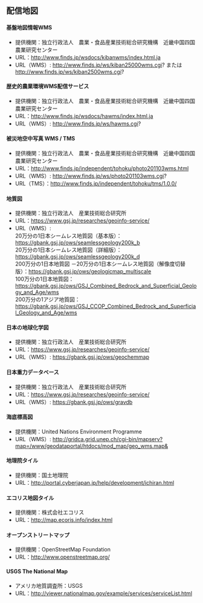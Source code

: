 ﻿## 配信地図

#### 基盤地図情報WMS  
- 提供機関：独立行政法人　農業・食品産業技術総合研究機構　近畿中国四国農業研究センター
- URL：http://www.finds.jp/wsdocs/kibanwms/index.html.ja
- URL（WMS）: http://www.finds.jp/ws/kiban25000wms.cgi? または http://www.finds.jp/ws/kiban2500wms.cgi?

#### 歴史的農業環境WMS配信サービス
- 提供機関：独立行政法人　農業・食品産業技術総合研究機構　近畿中国四国農業研究センター
- URL：http://www.finds.jp/wsdocs/hawms/index.html.ja
- URL（WMS）: http://www.finds.jp/ws/hawms.cgi?

#### 被災地空中写真 WMS / TMS
- 提供機関：独立行政法人　農業・食品産業技術総合研究機構　近畿中国四国農業研究センター
- URL：http://www.finds.jp/independent/tohoku/photo201103wms.html
- URL（WMS）: http://www.finds.jp/ws/photo201103wms.cgi?
- URL（TMS）：http://www.finds.jp/independent/tohoku/tms/1.0.0/


#### 地質図  
- 提供機関：独立行政法人　産業技術総合研究所
- URL：https://www.gsj.jp/researches/geoinfo-service/
- URL（WMS）:   
20万分の1日本シームレス地質図（基本版）：https://gbank.gsj.jp/ows/seamlessgeology200k_b  
20万分の1日本シームレス地質図（詳細版）：https://gbank.gsj.jp/ows/seamlessgeology200k_d  
200万分の1日本地質図 －20万分の1日本シームレス地質図（解像度切替版）：https://gbank.gsj.jp/ows/geologicmap_multiscale  
100万分の1日本地質図：https://gbank.gsj.jp/ows/GSJ_Combined_Bedrock_and_Superficial_Geology_and_Age/wms  
200万分の1アジア地質図：https://gbank.gsj.jp/ows/GSJ_CCOP_Combined_Bedrock_and_Superficial_Geology_and_Age/wms

#### 日本の地球化学図
- 提供機関：独立行政法人　産業技術総合研究所
- URL：https://www.gsj.jp/researches/geoinfo-service/
- URL（WMS）: https://gbank.gsj.jp/ows/geochemmap

#### 日本重力データベース
- 提供機関：独立行政法人　産業技術総合研究所
- URL：https://www.gsj.jp/researches/geoinfo-service/
- URL（WMS）: https://gbank.gsj.jp/ows/gravdb

#### 海底標高図
- 提供機関：United Nations Environment Programme 
- URL（WMS）: http://gridca.grid.unep.ch/cgi-bin/mapserv?map=/www/geodataportal/htdocs/mod_map/geo_wms.map&

#### 地理院タイル  
- 提供機関：国土地理院
- URL：http://portal.cyberjapan.jp/help/development/ichiran.html

#### エコリス地図タイル  
- 提供機関：株式会社エコリス
- URL：http://map.ecoris.info/index.html

#### オープンストリートマップ
- 提供機関：OpenStreetMap Foundation
- URL：http://www.openstreetmap.org/

#### USGS The National Map
- アメリカ地質調査所：USGS
- URL：http://viewer.nationalmap.gov/example/services/serviceList.html

